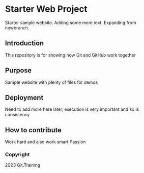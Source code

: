 # Starter Web Project

Starter sample website. Adding some more text. Expanding from newbranch.

## Introduction
This repository is for showing how Git and GitHub work together

## Purpose

Sample website with plenty of files for demos

## Deployment

Need to add more here later, execution is very important and so is consistency
 
## How to contribute

Work hard and also work smart
Passion

### Copyright

2023 Git.Training